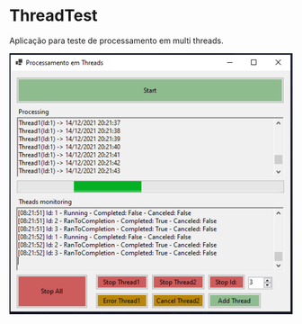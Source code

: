 # ThreadTest
Aplicação para teste de processamento em multi threads.


![ThreadsTest](https://raw.githubusercontent.com/GiovaniDaSilva/ThreadTest/main/ThreadTest/ThreadsTest.PNG)

